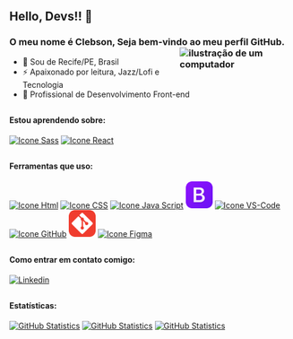 <link rel="stylesheet" href="https://cdn.jsdelivr.net/gh/devicons/devicon@v2.15.1/devicon.min.css">

## Hello, Devs!! 👋
### O meu nome é Clebson, Seja bem-vindo ao meu perfil GitHub. <img src="https://scontent.xx.fbcdn.net/v/t1.15752-9/398044954_885539009931875_5339859885881607142_n.png?_nc_cat=102&ccb=1-7&_nc_sid=510075&_nc_ohc=HQwPbzBoyzMAX8mNY3x&_nc_ad=z-m&_nc_cid=0&_nc_ht=scontent.xx&oh=03_AdQvhjpJAlMiUi3ewv-ZPPF3yhEsKlI6Ek9dBDHdBvJadA&oe=658562CA" alt="ilustração de um computador" min-width="200px" max-width="200px" width="200px" align="right">

- 🔰  Sou de Recife/PE, Brasil
- ⚡ Apaixonado por leitura, Jazz/Lofi e Tecnologia
- 🧠 Profissional de Desenvolvimento Front-end

##

#### Estou aprendendo sobre:

[<img height="48px" width="48px" alt="Icone Sass" src="https://skillicons.dev/icons?i=sass"/>](https://sass-lang.com)
[<img height="48px" width="48px" alt="Icone React" src="https://skillicons.dev/icons?i=react"/>](https://pt-br.react.dev)

##

#### Ferramentas que uso:
[<img height="48px" width="48px" alt="Icone Html" src="https://skillicons.dev/icons?i=html"/>](https://developer.mozilla.org/pt-BR/docs/Web/HTML)
[<img height="48px" width="48px" alt="Icone CSS" src="https://skillicons.dev/icons?i=css"/>](https://developer.mozilla.org/pt-BR/docs/Web/CSS)
[<img height="48px" width="48px" alt="Icone Java Script" src="https://skillicons.dev/icons?i=js"/>](https://developer.mozilla.org/pt-BR/docs/Web/JavaScript)
[<img height="48px" width="48px" alt="Icone Booststrap" src="https://github.com/tandpfun/skill-icons/raw/main/icons/Bootstrap.svg"/>](https://www.booststrap.org/pt/)
[<img height="48px" width="48px" alt="Icone VS-Code" src="https://skillicons.dev/icons?i=vscode"/>](https://code.visualstudio.com)
[<img height="48px" width="48px" alt="Icone GitHub" src="https://skillicons.dev/icons?i=github"/>](https://github.com/)
[<img height="48px" width="48px" alt="Icone Git" src="https://raw.githubusercontent.com/tandpfun/skill-icons/main/icons/Git.svg"/>](https://git-scm.com)
[<img height="48px" width="48px" alt="Icone Figma" src="https://skillicons.dev/icons?i=figma"/>](https://www.figma.com)

##

#### Como entrar em contato comigo:
[<img alt="Linkedin" src="https://img.shields.io/badge/-linkedin-%230077B5?style=for-the-badge&logo=linkedin&logoColor=white"/>](https://www.linkedin.com/in/ClebsonDantas404)

##

#### Estatísticas:
[<img height="180px" alt="GitHub Statistics" src="https://github-readme-stats.vercel.app/api/top-langs/?username=Clebsantos404&layout=compact&langs_count=7&theme=radical"/>](https://github.com/)
[<img height="180px" alt="GitHub Statistics" src="https://github-readme-stats.vercel.app/api/?username=Clebsantos404&show_icons=true&include_all_commits=true&theme=radical"/>](https://github.com/)
[<img height="153px" alt="GitHub Statistics" src="http://github-readme-streak-stats.herokuapp.com/?user=Clebsantos404&amp;theme=radical"/>](https://github.com/)
